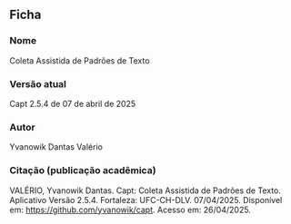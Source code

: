 ## Ficha
### Nome
Coleta Assistida de Padrões de Texto
### Versão atual
Capt 2.5.4 de 07 de abril de 2025
### Autor
Yvanowik Dantas Valério
### Citação (publicação acadêmica)
VALÉRIO, Yvanowik Dantas. Capt: Coleta Assistida de Padrões de Texto. Aplicativo Versão 2.5.4. Fortaleza: UFC-CH-DLV. 07/04/2025. Disponível em: https://github.com/yvanowik/capt. Acesso em: 26/04/2025.
